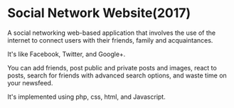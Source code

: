 # Social Network Website(2017)

A social networking web-based application that involves the use of the internet to connect users with their friends, family and acquaintances.

It's like Facebook, Twitter, and Google+.

You can add friends, post public and private posts and images, react to posts, search for friends with advanced search options, and waste time on your newsfeed.

It's implemented using php, css, html, and Javascript.
